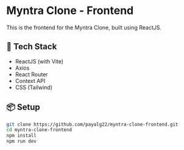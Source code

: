 # Myntra Clone - Frontend

This is the frontend for the Myntra Clone, built using ReactJS.

## 🚀 Tech Stack

- ReactJS (with Vite)
- Axios
- React Router
- Context API
- CSS (Tailwind)

## 📦 Setup

```bash
git clone https://github.com/payalg22/myntra-clone-frontend.git
cd myntra-clone-frontend
npm install
npm run dev
```
